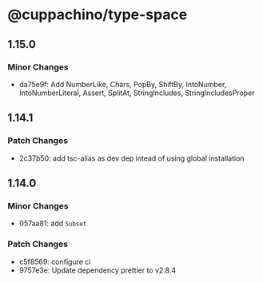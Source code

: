 # @cuppachino/type-space

## 1.15.0

### Minor Changes

- da75e9f: Add NumberLike, Chars, PopBy, ShiftBy, IntoNumber, IntoNumberLiteral, Assert, SplitAt, StringIncludes, StringIncludesProper

## 1.14.1

### Patch Changes

- 2c37b50: add tsc-alias as dev dep intead of using global installation

## 1.14.0

### Minor Changes

- 057aa81: add `Subset`

### Patch Changes

- c5f8569: configure ci
- 9757e3e: Update dependency prettier to v2.8.4
